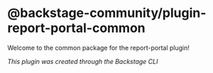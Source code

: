 # @backstage-community/plugin-report-portal-common

Welcome to the common package for the report-portal plugin!

_This plugin was created through the Backstage CLI_
